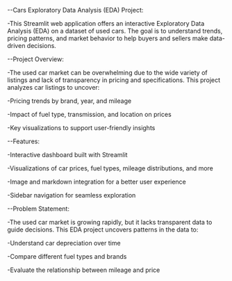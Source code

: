 --Cars Exploratory Data Analysis (EDA) Project:

-This Streamlit web application offers an interactive Exploratory Data Analysis (EDA) on a dataset of used cars. The goal is to understand trends, pricing patterns, and market behavior to help buyers and sellers make data-driven decisions.

--Project Overview:

-The used car market can be overwhelming due to the wide variety of listings and lack of transparency in pricing and specifications. This project analyzes car listings to uncover:

-Pricing trends by brand, year, and mileage

-Impact of fuel type, transmission, and location on prices

-Key visualizations to support user-friendly insights

--Features:

-Interactive dashboard built with Streamlit

-Visualizations of car prices, fuel types, mileage distributions, and more

-Image and markdown integration for a better user experience

-Sidebar navigation for seamless exploration

--Problem Statement:

-The used car market is growing rapidly, but it lacks transparent data to guide decisions. This EDA project uncovers patterns in the data to:

-Understand car depreciation over time

-Compare different fuel types and brands

-Evaluate the relationship between mileage and price
